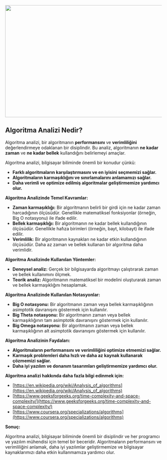 
<img src="Algoritma_Veri_Yapilari_Ileri_Seviye/blob/main/img/algoritmaAnalizi.jpg" width="640" height="360">

## Algoritma Analizi Nedir?

Algoritma analizi, bir algoritmanın **performansını** ve **verimliliğini** değerlendirmeye odaklanan bir disiplindir. Bu analiz, algoritmanın **ne kadar zaman** ve **ne kadar bellek** kullandığını belirlemeyi amaçlar.

Algoritma analizi, bilgisayar biliminde önemli bir konudur çünkü:

* **Farklı algoritmaların karşılaştırmasını ve en iyisini seçmemizi sağlar.**
* **Algoritmaların karmaşıklığını ve sınırlamalarını anlamamızı sağlar.**
* **Daha verimli ve optimize edilmiş algoritmalar geliştirmemize yardımcı olur.**

**Algoritma Analizinde Temel Kavramlar:**

* **Zaman karmaşıklığı:** Bir algoritmanın belirli bir girdi için ne kadar zaman harcadığının ölçüsüdür. Genellikle matematiksel fonksiyonlar (örneğin, Big O notasyonu) ile ifade edilir.
* **Bellek karmaşıklığı:** Bir algoritmanın ne kadar bellek kullandığının ölçüsüdür. Genellikle hafıza birimleri (örneğin, bayt, kilobayt) ile ifade edilir.
* **Verimlilik:** Bir algoritmanın kaynakları ne kadar etkin kullandığının ölçüsüdür. Daha az zaman ve bellek kullanan bir algoritma daha verimlidir.

**Algoritma Analizinde Kullanılan Yöntemler:**

* **Deneysel analiz:** Gerçek bir bilgisayarda algoritmayı çalıştırarak zaman ve bellek kullanımını ölçmek.
* **Teorik analiz:** Algoritmanın matematiksel bir modelini oluşturarak zaman ve bellek karmaşıklığını hesaplamak.

**Algoritma Analizinde Kullanılan Notasyonlar:**

* **Big O notasyonu:** Bir algoritmanın zaman veya bellek karmaşıklığının asimptotik davranışını göstermek için kullanılır.
* **Big Theta notasyonu:** Bir algoritmanın zaman veya bellek karmaşıklığının tam asimptotik davranışını göstermek için kullanılır.
* **Big Omega notasyonu:** Bir algoritmanın zaman veya bellek karmaşıklığının alt asimptotik davranışını göstermek için kullanılır.

**Algoritma Analizinin Faydaları:**

* **Algoritmaların performansını ve verimliliğini optimize etmemizi sağlar.**
* **Karmaşık problemleri daha hızlı ve daha az kaynak kullanarak çözmemizi sağlar.**
* **Daha iyi yazılım ve donanım tasarımları geliştirmemize yardımcı olur.**

**Algoritma analizi hakkında daha fazla bilgi edinmek için:**

* [https://en.wikipedia.org/wiki/Analysis_of_algorithms](https://en.wikipedia.org/wiki/Analysis_of_algorithms)
* [https://www.geeksforgeeks.org/time-complexity-and-space-complexity/](https://www.geeksforgeeks.org/time-complexity-and-space-complexity/)
* [https://www.coursera.org/specializations/algorithms](https://www.coursera.org/specializations/algorithms)

**Sonuç:**

Algoritma analizi, bilgisayar biliminde önemli bir disiplindir ve her programcı ve yazılım mühendisi için temel bir beceridir. Algoritmaların performansını ve verimliliğini anlamak, daha iyi yazılımlar geliştirmemize ve bilgisayar kaynaklarımızı daha etkin kullanmamıza yardımcı olur.
